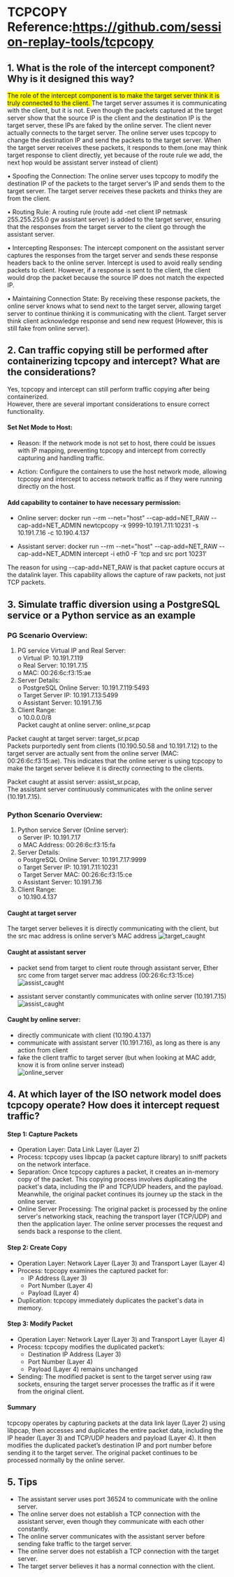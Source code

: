 # TCPCOPY      Reference:https://github.com/session-replay-tools/tcpcopy
## 1.	What is the role of the intercept component? Why is it designed this way?
   
<span style = "background-color: #FFFF00"> The role of the intercept component is to make the target server think it is truly connected to the client. </span> The target server assumes it is communicating with the client, but it is not. Even though the packets captured at the target server show that the source IP is the client and the destination IP is the target server, these IPs are faked by the online server. The client never actually connects to the target server. The online server uses tcpcopy to change the destination IP and send the packets to the target server. When the target server receives these packets, it responds to them.(one may think target response to client directly, yet because of the route rule we add, the next hop would be assistant server instead of client)    
   
•	Spoofing the Connection: The online server uses tcpcopy to modify the destination IP of the packets to the target server's IP and sends them to the target server. The target server receives these packets and thinks they are from the client.   

•	Routing Rule: A routing rule (route add -net client IP netmask 255.255.255.0 gw assistant server) is added to the target server, ensuring that the responses from the target server to the client go through the assistant server.   

•	Intercepting Responses: The intercept component on the assistant server captures the responses from the target server and sends these response headers back to the online server. Intercept is used to avoid really sending packets to client. However, if a response is sent to the client, the client would drop the packet because the source IP does not match the expected IP.    

•	Maintaining Connection State: By receiving these response packets, the online server knows what to send next to the target server, allowing target server to continue thinking it is communicating with the client. Target server think client acknowledge response and send new request (However, this is still fake from online server).   

    
## 2. Can traffic copying still be performed after containerizing tcpcopy and intercept? What are the considerations?
   
Yes, tcpcopy and intercept can still perform traffic copying after being containerized.   
However, there are several important considerations to ensure correct functionality.    
#### Set Net Mode to Host:    
- Reason: If the network mode is not set to host, there could be issues with IP mapping, preventing tcpcopy and intercept from correctly capturing and handling traffic.
  
- Action: Configure the containers to use the host network mode, allowing tcpcopy and intercept to access network traffic as if they were running directly on the host.       

#### Add capability to container to have necessary permission:
- Online server: docker run --rm --net="host" --cap-add=NET_RAW --cap-add=NET_ADMIN newtcpcopy -x 9999-10.191.7.11:10231 -s 10.191.7.16 -c 10.190.4.137   

- Assistant server: docker run --rm --net="host" --cap-add=NET_RAW --cap-add=NET_ADMIN intercept -i eth0 -F 'tcp and src port 10231'   

The reason for using --cap-add=NET_RAW is that packet capture occurs at the datalink layer. This capability allows the capture of raw packets, not just TCP packets.     

## 3.	Simulate traffic diversion using a PostgreSQL service or a Python service as an example   
### PG Scenario Overview:   
1.	PG service Virtual IP and Real Server:   
o	Virtual IP: 10.191.7.119  
o	Real Server: 10.191.7.15  
o	MAC: 00:26:6c:f3:15:ae  
2.	Server Details:  
o	PostgreSQL Online Server: 10.191.7.119:5493  
o	Target Server IP: 10.191.7.13:5499  
o	Assistant Server: 10.191.7.16  
3.	Client Range:  
o	10.0.0.0/8  
Packet caught at online server: online_sr.pcap      
 

Packet caught at target server: target_sr.pcap         
Packets purportedly sent from clients (10.190.50.58 and 10.191.7.12) to the target server are actually sent from the online server (MAC: 00:26:6c:f3:15:ae). This indicates that the online server is using tcpcopy to make the target server believe it is directly connecting to the clients.      
 
 
Packet caught at assist server: assist_sr.pcap,    
The assistant server continuously communicates with the online server (10.191.7.15).      


### Python Scenario Overview:   
1.	Python service Server (Online server):   
o	Server IP: 10.191.7.17   
o	MAC Address: 00:26:6c:f3:15:fa   
2.	Server Details:   
o	PostgreSQL Online Server: 10.191.7.17:9999   
o	Target Server IP: 10.191.7.11:10231   
o	Target Server MAC: 00:26:6c:f3:15:ce   
o	Assistant Server: 10.191.7.16   
3.	Client Range:   
o	10.190.4.137   

#### Caught at target server   
The target server believes it is directly communicating with the client, but the src mac address is online server’s MAC address 
 ![target_caught](target_caught_packet.png)   
 

#### Caught at assistant server   
- packet send from target to client route through assistant server, Ether src come from target server mac address (00:26:6c:f3:15:ce)     
![assist_caught](target_route_through_assistant_(caught_at_assistant).jpg)   
 
- assistant server constantly communicates with online server (10.191.7.15)    
 ![assist_caught](assistant_online_constant.png)      


#### Caught by online server:   
- directly communicate with client (10.190.4.137)   
- communicate with assistant server (10.191.7.16), as long as there is any action from client   
- fake the client traffic to target server (but when looking at MAC addr, know it is from online server instead)   
![online_server](online.png)
    
## 4.	At which layer of the ISO network model does tcpcopy operate? How does it intercept request traffic?       
#### Step 1: Capture Packets   
- Operation Layer: Data Link Layer (Layer 2)   
- Process: tcpcopy uses libpcap (a packet capture library) to sniff packets on the network interface.   
- Separation: Once tcpcopy captures a packet, it creates an in-memory copy of the packet. This copying process involves duplicating the packet's data, including the IP and TCP/UDP  headers, and the payload. Meanwhile, the original packet continues its journey up the stack in the online server.    
- Online Server Processing: The original packet is processed by the online server's networking stack, reaching the transport layer (TCP/UDP) and then the application layer. The online server processes the request and sends back a response to the client.    
#### Step 2: Create Copy   
- Operation Layer: Network Layer (Layer 3) and Transport Layer (Layer 4)   
- Process: tcpcopy examines the captured packet for:   
	-  IP Address (Layer 3)  
	-  Port Number (Layer 4)   
	-  Payload (Layer 4)   
- Duplication: tcpcopy immediately duplicates the packet's data in memory.   
#### Step 3: Modify Packet   
- Operation Layer: Network Layer (Layer 3) and Transport Layer (Layer 4)   
- Process: tcpcopy modifies the duplicated packet’s:   
	- Destination IP Address (Layer 3)    
	- Port Number (Layer 4)   
	- Payload (Layer 4) remains unchanged    
- Sending: The modified packet is sent to the target server using raw sockets, ensuring the target server processes the traffic as if it were from the original client.   
#### Summary   
tcpcopy operates by capturing packets at the data link layer (Layer 2) using libpcap, then accesses and duplicates the entire packet data, including the IP header (Layer 3) and TCP/UDP headers and payload (Layer 4). It then modifies the duplicated packet’s destination IP and port number before sending it to the target server. The original packet continues to be processed normally by the online server.    


## 5. Tips
- The assistant server uses port 36524 to communicate with the online server.
- The online server does not establish a TCP connection with the assistant server, even though they communicate with each other constantly.
- The online server communicates with the assistant server before sending fake traffic to the target server.
- The online server does not establish a TCP connection with the target server.
- The target server believes it has a normal connection with the client.
  
